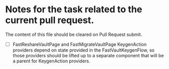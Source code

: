 # Notes for the task related to the current pull request.

The content of this file should be cleared on Pull Request submit.

- [ ] FastReshareVaultPage and FastMigrateVaultPage KeygenAction providers depend on state provided in the FastVaultKeygenFlow, so those providers should be lifted up to a separate component that will be a parent for KeygenAction providers.
